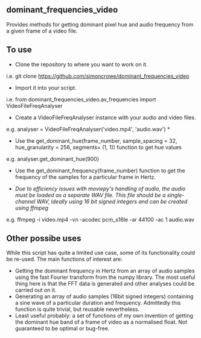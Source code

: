 ## dominant_frequencies_video
Provides methods for getting dominant pixel hue and audio frequency from a given frame of a video file.
## To use
- Clone the repository to where you want to work on it. 

i.e. git clone https://github.com/simoncrowe/dominant_frequencies_video

- Import it into your script. 

i.e. from dominant_frequencies_video.av_frequencies import VideoFileFreqAnalyser

- Create a VideoFileFreqAnalyser instance with your audio and video files. 

e.g. analyser =  VideoFileFreqAnalyser('video.mp4', 'audio.wav') *

- Use the get_dominant_hue(frame_number, sample_spacing = 32, hue_granularity = 256, segments= (1, 1)) function to get hue values 

e.g. analyser.get_dominant_hue(900)

- Use the get_dominant_frequency(frame_number) function to get the frequency of the samples for a particular frame in Hertz.

* _Due to efficiency issues with moviepy's handling of audio, the audio must be loaded as a separate WAV file. This file should be a single-channel WAV, ideally using 16 bit signed integers and can be created using ffmpeg_

e.g. ffmpeg -i video.mp4 -vn -acodec pcm_s16le -ar 44100 -ac 1 audio.wav

 ## Other possibe uses

While this script has quite a limited use case, some of its functionality could be re-used. The main functions of interest are:
- Getting the dominant frequency in Hertz from an array of audio samples using the fast Fourier transform from the numpy library. The most useful thing here is that the FFT data is generated and other analyses could be carried out on it.
- Generating an array of audio samples (16bit signed integers) containing a sine wave of a particular duration and frequency. Admittedly this function is quite trivial, but reusable nevertheless.
- Least useful probably: a set of functions of my own invention of getting the dominant hue band of a frame of video as a normalised float. Not guaranteed to be optimal or bug-free.
